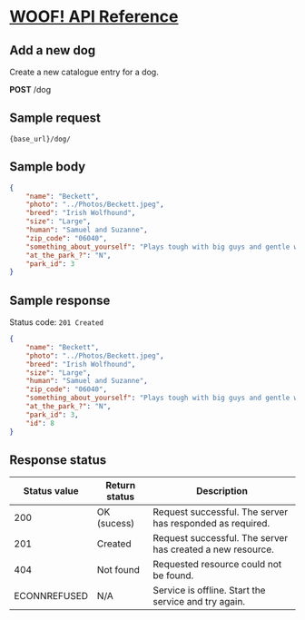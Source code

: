# [WOOF! API Reference](overview.md)
## Add a new dog
Create a new catalogue entry for a dog.

**POST** /dog

## Sample request
```
{base_url}/dog/
```

## Sample body

```json
{
    "name": "Beckett",
    "photo": "../Photos/Beckett.jpeg",
    "breed": "Irish Wolfhound",
    "size": "Large",
    "human": "Samuel and Suzanne",
    "zip_code": "06040",
    "something_about_yourself": "Plays tough with big guys and gentle with little ones.",
    "at_the_park_?": "N",
    "park_id": 3
}
```
## Sample response
Status code: `201 Created`
```json
{
    "name": "Beckett",
    "photo": "../Photos/Beckett.jpeg",
    "breed": "Irish Wolfhound",
    "size": "Large",
    "human": "Samuel and Suzanne",
    "zip_code": "06040",
    "something_about_yourself": "Plays tough with big guys and gentle with little ones.",
    "at_the_park_?": "N",
    "park_id": 3,
    "id": 8
}
```
  ## Response status
|Status value   |Return status  |Description   |   
|---|---|---|
| 200  |OK (sucess)  | Request successful. The server has responded as required.  |  
| 201 |Created  | Request successful. The server has created a new resource.  | 
|404|Not found|Requested resource could not be found.|
|ECONNREFUSED|N/A|Service is offline. Start the service and try again.|
